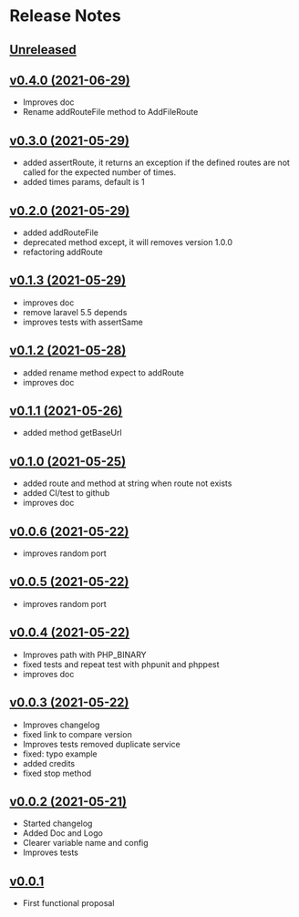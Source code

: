 # Release Notes


## [Unreleased](https://github.com/ciareis/bypass/compare/v0.4.0...main)


## [v0.4.0 (2021-06-29)](https://github.com/ciareis/bypass/archive/refs/tags/v0.4.0.zip)

- Improves doc
- Rename addRouteFile method to AddFileRoute

## [v0.3.0 (2021-05-29)](https://github.com/ciareis/bypass/archive/refs/tags/v0.3.0.zip)

- added assertRoute, it returns an exception if the defined routes are not called for the expected number of times.
- added times params, default is 1

## [v0.2.0 (2021-05-29)](https://github.com/ciareis/bypass/archive/refs/tags/v0.2.0.zip)

- added addRouteFile
- deprecated method except, it will removes version 1.0.0
- refactoring addRoute

## [v0.1.3 (2021-05-29)](https://github.com/ciareis/bypass/archive/refs/tags/v0.1.3.zip)

- improves doc
- remove laravel 5.5 depends
- improves tests with assertSame

## [v0.1.2 (2021-05-28)](https://github.com/ciareis/bypass/archive/refs/tags/v0.1.2.zip)

- added rename method expect to addRoute
- improves doc

## [v0.1.1 (2021-05-26)](https://github.com/ciareis/bypass/archive/refs/tags/v0.1.1.zip)

- added method getBaseUrl

## [v0.1.0 (2021-05-25)](https://github.com/ciareis/bypass/archive/refs/tags/v0.1.0.zip)

- added route and method at string when route not exists
- added CI/test to github
- improves doc

## [v0.0.6 (2021-05-22)](https://github.com/ciareis/bypass/archive/refs/tags/v0.0.6.zip)

- improves random port

## [v0.0.5 (2021-05-22)](https://github.com/ciareis/bypass/archive/refs/tags/0.0.5.zip)

- improves random port
## [v0.0.4 (2021-05-22)](https://github.com/ciareis/bypass/archive/refs/tags/0.0.4.zip)

- Improves path with PHP_BINARY
- fixed tests and repeat test with phpunit and phppest
- improves doc

## [v0.0.3 (2021-05-22)](https://github.com/ciareis/bypass/archive/refs/tags/0.0.3.zip)

- Improves changelog
- fixed link to compare version
- Improves tests removed duplicate service
- fixed: typo example
- added credits
- fixed stop method

## [v0.0.2 (2021-05-21)](https://github.com/ciareis/bypass/archive/refs/tags/0.0.2.zip)

- Started changelog
- Added Doc and Logo
- Clearer variable name and config
- Improves tests

## [v0.0.1](https://github.com/ciareis/bypass/archive/refs/tags/0.0.1.zip)

- First functional proposal
